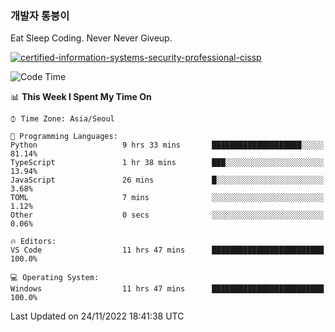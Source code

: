### 개발자 통붕이
Eat Sleep Coding.
Never Never Giveup.

[![certified-information-systems-security-professional-cissp](https://user-images.githubusercontent.com/44606727/157613689-acd84ec6-5f8f-4e79-89d9-a8d51f033634.png)](https://www.credly.com/badges/f394a010-85a0-450b-9136-8043af01d71c/public_url)

<!--START_SECTION:waka-->
![Code Time](http://img.shields.io/badge/Code%20Time-1%2C296%20hrs%203%20mins-blue)

📊 **This Week I Spent My Time On** 

```text
⌚︎ Time Zone: Asia/Seoul

💬 Programming Languages: 
Python                   9 hrs 33 mins       ████████████████████░░░░░   81.14% 
TypeScript               1 hr 38 mins        ███░░░░░░░░░░░░░░░░░░░░░░   13.94% 
JavaScript               26 mins             █░░░░░░░░░░░░░░░░░░░░░░░░   3.68% 
TOML                     7 mins              ░░░░░░░░░░░░░░░░░░░░░░░░░   1.12% 
Other                    0 secs              ░░░░░░░░░░░░░░░░░░░░░░░░░   0.06%

🔥 Editors: 
VS Code                  11 hrs 47 mins      █████████████████████████   100.0%

💻 Operating System: 
Windows                  11 hrs 47 mins      █████████████████████████   100.0%

```


 Last Updated on 24/11/2022 18:41:38 UTC
<!--END_SECTION:waka-->
